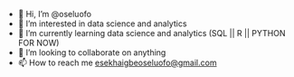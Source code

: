 - 👋 Hi, I’m @oseluofo
- 👀 I’m interested in data science and analytics 
- 🌱 I’m currently learning  data science and analytics (SQL || R || PYTHON FOR NOW)
- 💞️ I’m looking to collaborate on anything
- 📫 How to reach me esekhaigbeoseluofo@gmail.com

<!---
oseluofo/oseluofo is a ✨ special ✨ repository because its `README.md` (this file) appears on your GitHub profile.
You can click the Preview link to take a look at your changes.
--->
